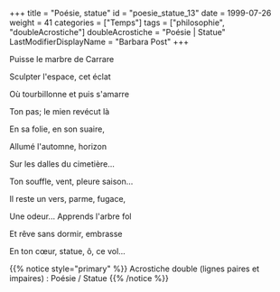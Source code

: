 +++
title = "Poésie, statue"
id = "poesie_statue_13"
date = 1999-07-26
weight = 41
categories = ["Temps"]
tags = ["philosophie", "doubleAcrostiche"]
doubleAcrostiche = "Poésie | Statue"
LastModifierDisplayName = "Barbara Post"
+++

Puisse le marbre de Carrare

Sculpter l'espace, cet éclat

Où tourbillonne et puis s'amarre

Ton pas; le mien revécut là

En sa folie, en son suaire,

Allumé l'automne, horizon

Sur les dalles du cimetière...

Ton souffle, vent, pleure saison...

Il reste un vers, parme, fugace,

Une odeur... Apprends l'arbre fol

Et rêve sans dormir, embrasse

En ton cœur, statue, ô, ce vol...

{{% notice style="primary" %}}
Acrostiche double (lignes paires et impaires) : Poésie / Statue
{{% /notice %}}
